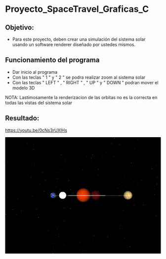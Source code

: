 # Proyecto_SpaceTravel_Graficas_C

## Objetivo:

  - Para este proyecto, deben crear una simulación del sistema solar usando un software renderer diseñado por ustedes mismos.

## Funcionamiento del programa

  - Dar inicio al programa
  - Con las teclas " 1 " y " 2 " se podra realizar zoom al sistema solar
  - Con las teclas " LEFT " , " RIGHT " , " UP " y " DOWN " podran mover el modelo 3D

 NOTA: Lastimosamente la renderizacion de las orbitas no es la correcta en todas las vistas del sistema solar

 ## Resultado:

https://youtu.be/0cNs3rUXlHs

![](https://github.com/ManuelR11/Proyecto_SpaceTravel_Graficas_C/blob/358d02a9db64edec05cb9c97ab26c55f62303f7f/Espacio.JPG)

